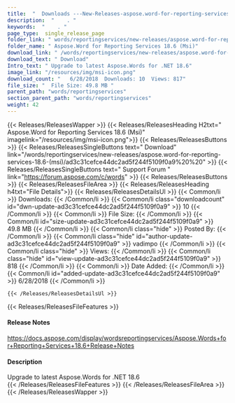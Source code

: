 ```yaml
---
title:  "  Downloads ---New-Releases-aspose.word-for-reporting-services-18.6-(msi) . " 
description:  "    . " 
keywords:  "    . " 
page_type:  single_release_page
folder_link: " words/reportingservices/new-releases/aspose.word-for-reporting-services-18.6-(msi)/"
folder_name: " Aspose.Word for Reporting Services 18.6 (Msi)"
download_link: " /words/reportingservices/new-releases/aspose.word-for-reporting-services-18.6-(msi)/ad3c31cefce44dc2ad5f244f5109f0a9"
download_text: " Download"
Intro_text: " Upgrade to latest Aspose.Words for .NET 18.6"
image_link: "/resources/img/msi-icon.png"
download_count: "   6/28/2018  Downloads: 10  Views: 817"
file_size: "  File Size: 49.8 MB "
parent_path: "words/reportingservices"
section_parent_path: "words/reportingservices"
weight: 42 
---
```


{{< Releases/ReleasesWapper >}}
  {{< Releases/ReleasesHeading H2txt=" Aspose.Word for Reporting Services 18.6 (Msi)" imagelink="/resources/img/msi-icon.png">}}
  {{< Releases/ReleasesButtons >}}
    {{< Releases/ReleasesSingleButtons text=" Download" link="/words/reportingservices/new-releases/aspose.word-for-reporting-services-18.6-(msi)/ad3c31cefce44dc2ad5f244f5109f0a9%20%20" >}}
    {{< Releases/ReleasesSingleButtons text=" Support Forum " link="https://forum.aspose.com/c/words" >}}
  {{< Releases/ReleasesButtons >}}
  {{< Releases/ReleasesFileArea >}}
    {{< Releases/ReleasesHeading h4txt="File Details">}}
    {{< Releases/ReleasesDetailsUl >}}
            {{< Common/li  >}} Downloads: {{< /Common/li >}} 
      {{< Common/li class="downloadcount" id="dwn-update-ad3c31cefce44dc2ad5f244f5109f0a9" >}} 10 {{< /Common/li >}} 
      {{< Common/li  >}} File Size: {{< /Common/li >}} 
      {{< Common/li id="size-update-ad3c31cefce44dc2ad5f244f5109f0a9" >}} 49.8 MB {{< /Common/li >}} 
      {{< Common/li  class="hide" >}} Posted By: {{< /Common/li >}} 
      {{< Common/li class="hide" id="author-update-ad3c31cefce44dc2ad5f244f5109f0a9" >}} vadimpo {{< /Common/li >}} 
      {{< Common/li class="hide"  >}} Views: {{< /Common/li >}} 
      {{< Common/li class="hide" id="view-update-ad3c31cefce44dc2ad5f244f5109f0a9" >}} 818 {{< /Common/li >}} 
      {{< Common/li  >}} Date Added: {{< /Common/li >}} 
      {{< Common/li id="added-update-ad3c31cefce44dc2ad5f244f5109f0a9" >}} 6/28/2018 {{< /Common/li >}} 

    {{< /Releases/ReleasesDetailsUl >}}

  {{< Releases/ReleasesFileFeatures >}}
      <h4>Release Notes</h4><div><a href="https://docs.aspose.com/display/wordsreportingservices/Aspose.Words+for+Reporting+Services+18.6+Release+Notes">https://docs.aspose.com/display/wordsreportingservices/Aspose.Words+for+Reporting+Services+18.6+Release+Notes</a></div><h4>Description</h4><div class="HTMLDescription">Upgrade to latest Aspose.Words for .NET 18.6</div>
  {{< /Releases/ReleasesFileFeatures >}}
 {{< /Releases/ReleasesFileArea >}}
{{< /Releases/ReleasesWapper >}}


